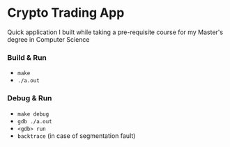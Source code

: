 # Crypto Trading App

Quick application I built while taking a pre-requisite course for my Master's degree in Computer Science

### Build & Run
- `make`
- `./a.out`

### Debug & Run
- `make debug`
- `gdb ./a.out`
- `<gdb> run`
- `backtrace` (in case of segmentation fault)
